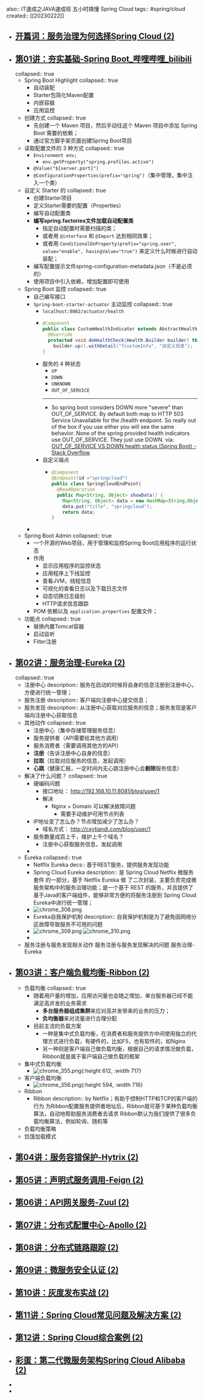 also:: IT速成之JAVA速成班 五小时搞懂 Spring Cloud
tags:: #spring/cloud
created:: [[20230222]]

- ## [开篇词：服务治理为何选择Spring Cloud (2)](https://www.bilibili.com/video/BV13a411e7h5?*p*=1)
- ## [第01讲：夯实基础-Spring Boot_哔哩哔哩_bilibili](https://www.bilibili.com/video/BV13a411e7h5/?p=2)
  collapsed:: true
  - Spring Boot Highlight
    collapsed:: true
    - 自动装配
    - Starter包简化Maven配置
    - 内嵌容器
    - 应用监控
  - 创建方式
    collapsed:: true
    - 先创建一个 Maven 项目，然后手动往这个 Maven 项目中添加 Spring Boot 需要的依赖；
    - 通过官方脚手架页面创建Spring Boot项目
  - 读取配置文件的 3 种方式 
    collapsed:: true
    - `Environment env;`
      - `env.getProperty("spring.profiles.active")`
    - `@Value("${server.port}")`
    - `@ConfigurationProperties(prefix="spring")`（集中管理，集中注入一个类）
  - 自定义 Starter 的 
    collapsed:: true
    - 创建Starter项目
    - 定义Starter需要的配置（Properties）
    - 编写自动配置类
    - **编写spring.factories文件加载自动配置类**
      - 指定自动配置时需要扫描的类；
      - 或者用 `@interface` 和 `@Import` 达到相同效果；
      - 或者用 `ConditionalOnProperty(prefix="spring.user", value="enable", havingValue="true")` 来定义什么时候进行自动装配；
    - 编写配置提示文件spring-configuration-metadata.json（不是必须的）
    - 使用项目中引入依赖，增加配置即可使用
  - Spring Boot 监控
    collapsed:: true
    - 自己编写接口
    - `Spring-boot-starter-actuator` 主动监控
      collapsed:: true
      - `localhost:8082/actuator/health`
      - ```java
        @Component
        public class CustomHealthIndicator extends AbstractHealthIndicator {
          @Override
          protected void doHealthCheck(Health.Builder builder) throws Exception {
            builder.up().withDetail("fcustomInfo", "自定义信息");
        }
        ```
      - 服务的 4 种状态
        - `UP`
        - `DOWN`
        - `UNKNOWN`
        - `OUT_OF_SERVICE`
        - ---
        - So spring boot considers DOWN more "severe" than OUT_OF_SERVICE. By default both map to HTTP 503 Service Unavailable for the /health endpoint. So really out of the box if you use either you will see the same behavior. None of the spring provided health indicators use OUT_OF_SERVICE. They just use DOWN.
          via: [OUT_OF_SERVICE VS DOWN health status (Spring Boot) - Stack Overflow](https://stackoverflow.com/questions/29924786/out-of-service-vs-down-health-status-spring-boot)
      - 自定义端点
        - ```java
          @Component
          @Endpoint(id ="springcloud")
          public class SpringCloudEndPoint{
            @ReadOperation
            public Map<String, Object> showData() {
              Map<String, Object> data = new HashMap<String,Object>();
              data.put("title", "springcloud");
              return data;
          }
          ```
    -
  - Spring Boot Admin
    collapsed:: true
    - 一个开源的Web项目，用于管理和监控Spring Boot应用程序的运行状态
    - 作用
      - 显示应用程序的监控状态
      - 应用程序上下线监控
      - 查看JVM，线程信息
      - 可视化的查看日志以及下载日志文件
      - 动态切换日志级别
      - HTTP请求信息跟踪
    - POM 依赖以及 `application.properties` 配置文件；
  - 功能点
    collapsed:: true
    - 替换内置Tomcat容器
    - 启动监听
    - Filter注册
- ## [第02讲：服务治理-Eureka (2)](https://www.bilibili.com/video/BV13a411e7h5?*p*=3)
  collapsed:: true
  - 注册中心
    description:: 服务在启动的时候将自身的信息注册到注册中心，方便进行统一管理；
  - 服务注册
    description:: 客户端向注册中心提交信息；
  - 服务发现
    description:: 从注册中心获取对应服务的信息；服务发现是客户端向注册中心获取信息
  - 其他动作
    collapsed:: true
    - 注册中心（集中存储管理服务信息）
    - 服务提供者（API需要给其他方调用）
    - 服务消费者（需要调用其他方的API）
    - **注册**（告诉注册中心自身的信息）
    - **拉取**（拉取对应服务的信息，发起调用）
    - **心跳**（健康汇报，一定时间内无心跳注册中心会**剔除**服务信息）
  - 解决了什么问题？
    collapsed:: true
    - 硬编码问题
      - 接口地址： http://192.168.10.11:8081/blog/user/1
      - 解决
        - Nginx + Domain 可以解决故障问题
          - 需要手动维护可用节点列表
    - IP地址变了怎么办？节点增加减少了怎么办？
      - 域名方式： http://cxytiandi.com/blog/user/1
    - 服务数量成百上千，维护上千个域名？
      - 注册中心获取服务信息，发起调用
    -
  - Eureka
    collapsed:: true
    - Netflix Eureka
      decs:: 基于REST服务，提供服务发现功能
    - Spring Cloud Eureka
      description:: 是 Spring Cloud Netflix 微服务套件 的一部分，基于 Netflix Eureka 做 了二次封装，主要负责完成微服务架构中的服务治理功能；是一个基于 REST 的服务，并且提供了基于Java的客户端组件，能够非常方便的将服务注册到 Spring Cloud Eureka中进行统一管理；
    - ![chrome_308.png](../assets/chrome_308_1677053666121_0.png)
    - Eureka自我保护机制
      description:: 自我保护机制是为了避免因网络分区故障导致服务不可用的问题
    - ![chrome_309.png](../assets/chrome_309_1677054740861_0.png)
      ![chrome_310.png](../assets/chrome_310_1677054813358_0.png)
    -
  - 服务注册与服务发现相关动作
    服务注册与服务发现解决的问题
    服务治理-Eureka
- ## [第03讲：客户端负载均衡-Ribbon (2)](https://www.bilibili.com/video/BV13a411e7h5?*p*=4)
  - 负载均衡
    collapsed:: true
    - 随着用户量的增加，应用访问量也会随之增加，单台服务器已经不能满足高并发的业务需求
      - **多台服务器组成集群**来应对高并发带来的业务的压力；
      - **负均衡器**来对流量进行合理分配
    - 目前主流的负载方案
      - 一种是集中式负载均衡，在消费者和服务提供方中间使用独立的代理方式进行负载，有硬件的，比如F5，也有软件的，如Nginx
      - 另一种则是客户端自己做负载均衡，根据自己的请求情况做负载，Ribbon就是属于客户端自己做负载的框架
  - 集中式负载均衡
    - ![chrome_355.png](../assets/chrome_355_1679371658522_0.png){:height 612, :width 717}
  - 客户端负载均衡
    - ![chrome_356.png](../assets/chrome_356_1679371788888_0.png){:height 594, :width 716}
  - Ribbon
    - Ribbon
      description:: by Netflix；有助于控制HTTP和TCP的客户端的行为
      为Ribbon配置服务提供者地址后，Ribbon就可基于某种负载均衡算法，自动地帮助服务消费者去请求
      Ribbon默认为我们提供了很多负载均衡算法，例如轮询、随机等
  - 负载均衡策略
  - 饥饿加载模式
- ## [第04讲：服务容错保护-Hytrix (2)](https://www.bilibili.com/video/BV13a411e7h5?*p*=5)
- ## [第05讲：声明式服务调用-Feign (2)](https://www.bilibili.com/video/BV13a411e7h5?*p*=6)
- ## [第06讲：API网关服务-Zuul (2)](https://www.bilibili.com/video/BV13a411e7h5?*p*=7)
- ## [第07讲：分布式配置中心-Apollo (2)](https://www.bilibili.com/video/BV13a411e7h5?*p*=8)
- ## [第08讲：分布式链路跟踪 (2)](https://www.bilibili.com/video/BV13a411e7h5?*p*=9)
- ## [第09讲：微服务安全认证 (2)](https://www.bilibili.com/video/BV13a411e7h5?*p*=10)
- ## [第10讲：灰度发布实战 (2)](https://www.bilibili.com/video/BV13a411e7h5?*p*=11)
- ## [第11讲：Spring Cloud常见问题及解决方案 (2)](https://www.bilibili.com/video/BV13a411e7h5?*p*=12)
- ## [第12讲：Spring Cloud综合案例 (2)](https://www.bilibili.com/video/BV13a411e7h5?*p*=13)
- ## [彩蛋：第二代微服务架构Spring Cloud Alibaba (2)](https://www.bilibili.com/video/BV13a411e7h5?*p*=14)
-
-